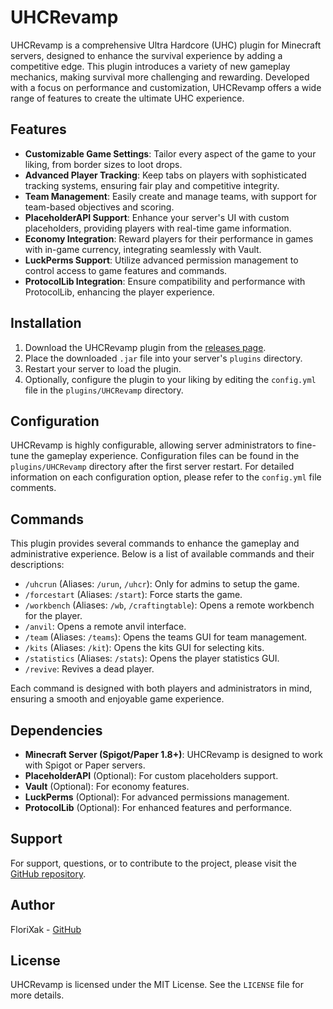 # UHCRevamp

UHCRevamp is a comprehensive Ultra Hardcore (UHC) plugin for Minecraft servers, designed to enhance the survival experience by adding a competitive edge. This plugin introduces a variety of new gameplay mechanics, making survival more challenging and rewarding. Developed with a focus on performance and customization, UHCRevamp offers a wide range of features to create the ultimate UHC experience.

## Features

- **Customizable Game Settings**: Tailor every aspect of the game to your liking, from border sizes to loot drops.
- **Advanced Player Tracking**: Keep tabs on players with sophisticated tracking systems, ensuring fair play and competitive integrity.
- **Team Management**: Easily create and manage teams, with support for team-based objectives and scoring.
- **PlaceholderAPI Support**: Enhance your server's UI with custom placeholders, providing players with real-time game information.
- **Economy Integration**: Reward players for their performance in games with in-game currency, integrating seamlessly with Vault.
- **LuckPerms Support**: Utilize advanced permission management to control access to game features and commands.
- **ProtocolLib Integration**: Ensure compatibility and performance with ProtocolLib, enhancing the player experience.

## Installation

1. Download the UHCRevamp plugin from the [releases page](https://github.com/florixak/UHCRevamp/releases).
2. Place the downloaded `.jar` file into your server's `plugins` directory.
3. Restart your server to load the plugin.
4. Optionally, configure the plugin to your liking by editing the `config.yml` file in the `plugins/UHCRevamp` directory.

## Configuration

UHCRevamp is highly configurable, allowing server administrators to fine-tune the gameplay experience. Configuration files can be found in the `plugins/UHCRevamp` directory after the first server restart. For detailed information on each configuration option, please refer to the `config.yml` file comments.

## Commands

This plugin provides several commands to enhance the gameplay and administrative experience. Below is a list of available commands and their descriptions:

- `/uhcrun` (Aliases: `/urun`, `/uhcr`): Only for admins to setup the game.
- `/forcestart` (Aliases: `/start`): Force starts the game.
- `/workbench` (Aliases: `/wb`, `/craftingtable`): Opens a remote workbench for the player.
- `/anvil`: Opens a remote anvil interface.
- `/team` (Aliases: `/teams`): Opens the teams GUI for team management.
- `/kits` (Aliases: `/kit`): Opens the kits GUI for selecting kits.
- `/statistics` (Aliases: `/stats`): Opens the player statistics GUI.
- `/revive`: Revives a dead player.

Each command is designed with both players and administrators in mind, ensuring a smooth and enjoyable game experience.

## Dependencies

- **Minecraft Server (Spigot/Paper 1.8+)**: UHCRevamp is designed to work with Spigot or Paper servers.
- **PlaceholderAPI** (Optional): For custom placeholders support.
- **Vault** (Optional): For economy features.
- **LuckPerms** (Optional): For advanced permissions management.
- **ProtocolLib** (Optional): For enhanced features and performance.

## Support

For support, questions, or to contribute to the project, please visit the [GitHub repository](https://github.com/florixak/UHCRevamp).

## Author

FloriXak - [GitHub](https://github.com/florixak)

## License

UHCRevamp is licensed under the MIT License. See the `LICENSE` file for more details.
